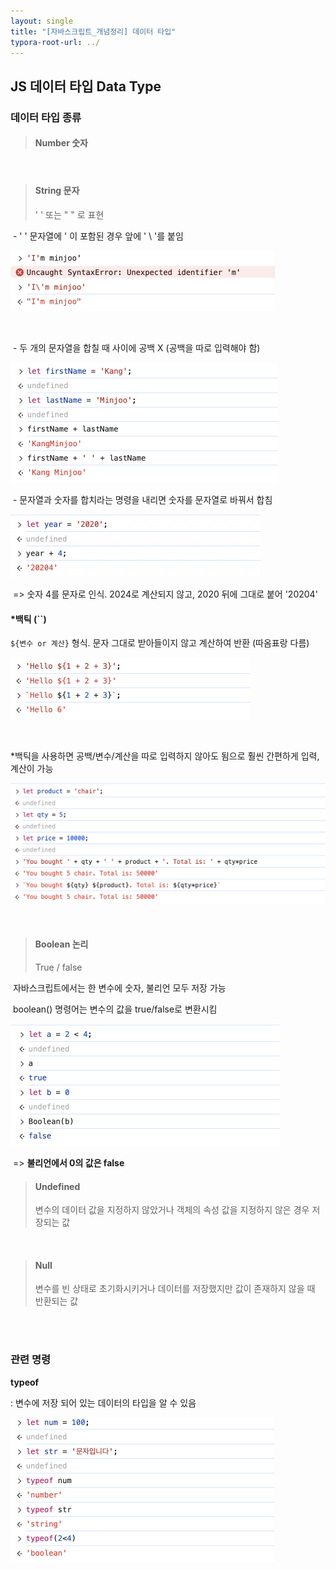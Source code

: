 ```yaml
---
layout: single
title: "[자바스크립트_개념정리] 데이터 타입"
typora-root-url: ../
---
```




## JS 데이터 타입 Data Type





### 데이터 타입 종류





> #### Number  숫자
>
> 

 #### <br>

> #### String  문자 
>
>  ' '  또는 " " 로 표현



​			- ' ' 문자열에 ' 이 포함된 경우 앞에 ' \ '를 붙임

​			<img src="/images/2024-03-03/image-20240303125508905.png" alt="image-20240303125508905" style="zoom:50%;" />

​			

​			- 두 개의 문자열을 합칠 때 사이에 공백 X (공백을 따로 입력해야 함)

​			<img src="/images/2024-03-03/image-20240303132736015.png" alt="image-20240303132736015" style="zoom:50%;" />



​			- 문자열과 숫자를 합치라는 명령을 내리면 숫자를 문자열로 바꿔서 합침

​			<img src="/images/2024-03-03/image-20240303132943521.png" alt="image-20240303132943521" style="zoom:50%;" />    

​			=> 숫자 4를 문자로 인식. 2024로 계산되지 않고, 2020 뒤에 그대로 붙어 '20204'





#### ***백틱 (``)**

 `${변수 or 계산}` 형식. 문자 그대로 받아들이지 않고 계산하여 반환 (따옴표랑 다름)

​					    <img src="/images/2024-03-03/image-20240303145636748.png" alt="image-20240303145636748" style="zoom:50%;" />

​					

*백틱을 사용하면 공백/변수/계산을 따로 입력하지 않아도 됨으로 훨씬 간편하게 입력, 계산이 가능

​					<img src="/images/2024-03-03/image-20240303150712151.png" alt="image-20240303150712151" style="zoom:50%;" />



<br>



> #### Boolean 논리
>
> True / false



​			  자바스크립트에서는 한 변수에 숫자, 불리언 모두 저장 가능

​			  boolean() 명령어는 변수의 값을 true/false로 변환시킴

​			<img src="/images/2024-03-03/image-20240303130842362.png" alt="image-20240303130842362" style="zoom:50%;" />    

​			=> **불리언에서 0의 값은 false** <br>



> #### Undefined
>
> 변수의 데이터 값을 지정하지 않았거나 객체의 속성 값을 지정하지 않은 경우 저장되는 값

 <br>

 #### 

> #### Null
>
>  변수를 빈 상태로 초기화시키거나 데이터를 저장했지만 값이 존재하지 않을 때 반환되는 값

<br>

<br>

### 관련 명령

**typeof** 

:   변수에 저장 되어 있는 데이터의 타입을 알 수 있음

​		<img src="/images/2024-03-03/image-20240303134435022.png" alt="image-20240303134435022" style="zoom:50%;" />





 



